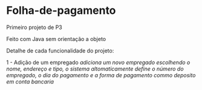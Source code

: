 # Folha-de-pagamento
Primeiro projeto de P3

Feito com Java sem orientação a objeto

Detalhe de cada funcionalidade do projeto:

1 - Adição de um empregado  *adiciona um novo empregado escolhendo o nome, endereço e tipo, o sistema altomaticamente define o número do empregado, o dia do pagamento e a forma de pagamento commo deposito em conta bancaria*
